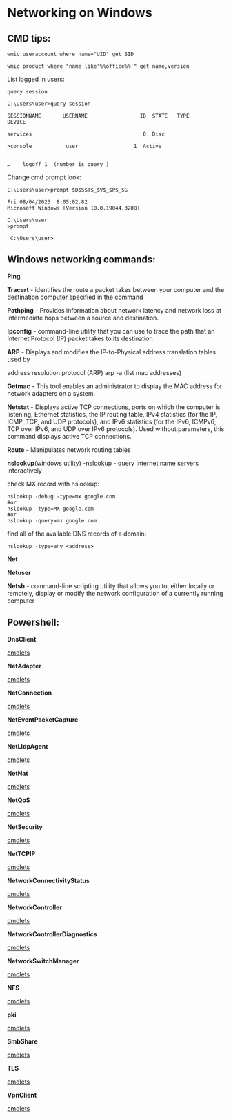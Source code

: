 # Networking on Windows
## CMD tips:

``` 
wmic useraccount where name="UID" get SID

wmic product where "name like'%%office%%'" get name,version
``````
 

List logged in users: 
```
query session
```

 

```
C:\Users\user>query session

SESSIONNAME       USERNAME                 ID  STATE   TYPE        DEVICE

services                                    0  Disc

>console           user                  1  Active


…    logoff 1  (number is query )
```

Change cmd prompt look:
 
```
C:\Users\user>prompt $D$S$T$_$V$_$P$_$G

Fri 08/04/2023  8:05:02.82
Microsoft Windows [Version 10.0.19044.3208]

C:\Users\user
>prompt

 C:\Users\user>

```
## Windows networking commands:

**Ping**

**Tracert** - identifies the route a packet takes between your computer and the destination computer specified in the command

**Pathping** - Provides information about network latency and network loss at intermediate hops between a source and destination.

**Ipconfig** - command-line utility that you can use to trace the path that an Internet Protocol (IP) packet takes to its destination

**ARP** - Displays and modifies the IP-to-Physical address translation tables used by

address resolution protocol (ARP)   arp -a (list mac addresses)

**Getmac** - This tool enables an administrator to display the MAC address for network adapters on a system.
 
**Netstat** - Displays active TCP connections, ports on which the computer is listening, Ethernet statistics, the IP routing table, IPv4 statistics (for the IP, ICMP, TCP, and UDP protocols), and IPv6 statistics (for the IPv6, ICMPv6, TCP over IPv6, and UDP over IPv6 protocols). Used without parameters, this command displays active TCP connections.

**Route** - Manipulates network routing tables

**nslookup**(windows utility) -nslookup - query Internet name servers interactively

check MX record with nslookup:
```
nslookup -debug -type=mx google.com
#or
nslookup -type=MX google.com
#or
nslookup -query=mx google.com

```
find all of the available DNS records of a domain:
```
nslookup -type=any <address>
```
**Net**

**Netuser**

**Netsh** - command-line scripting utility that allows you to, either locally or remotely, display or modify the network configuration of a currently running computer


## Powershell:

 

**DnsClient**

[cmdlets](https://learn.microsoft.com/en-us/powershell/module/dnsclient/?view=windowsserver2019-ps)

 
**NetAdapter**

[cmdlets](ttps://learn.microsoft.com/en-us/powershell/module/netadapter/?view=windowsserver2019-ps)

 
**NetConnection**

[cmdlets](https://learn.microsoft.com/en-us/powershell/module/netconnection/?view=windowsserver2019-ps)
 

**NetEventPacketCapture**

[cmdlets](https://learn.microsoft.com/en-us/powershell/module/neteventpacketcapture/?view=windowsserver2019-ps)

 
**NetLldpAgent**

[cmdlets](https://learn.microsoft.com/en-us/powershell/module/netlldpagent/?view=windowsserver2019-ps)


**NetNat**

[cmdlets](https://learn.microsoft.com/en-us/powershell/module/netnat/?view=windowsserver2019-ps)


**NetQoS**

[cmdlets](https://learn.microsoft.com/en-us/powershell/module/netqos/?view=windowsserver2019-ps)


**NetSecurity**

[cmdlets](https://learn.microsoft.com/en-us/powershell/module/netsecurity/?view=windowsserver2019-ps)

 
**NetTCPIP**

[cmdlets](https://learn.microsoft.com/en-us/powershell/module/nettcpip/?view=windowsserver2019-ps)

 
**NetworkConnectivityStatus**

[cmdlets](https://learn.microsoft.com/en-us/powershell/module/networkconnectivitystatus/?view=windowsserver2019-ps)

 
**NetworkController**

[cmdlets](https://learn.microsoft.com/en-us/powershell/module/networkcontroller/?view=windowsserver2019-ps)

 
**NetworkControllerDiagnostics**

[cmdlets](https://learn.microsoft.com/en-us/powershell/module/networkcontrollerdiagnostics/?view=windowsserver2019ps)

 
**NetworkSwitchManager**

[cmdlets](https://learn.microsoft.com/en-us/powershell/module/networkswitchmanager/?view=windowsserver2019-ps)

 
**NFS**

[cmdlets](https://learn.microsoft.com/en-us/powershell/module/nfs/?view=windowsserver2019-ps)

 
**pki**

[cmdlets](https://learn.microsoft.com/en-us/powershell/module/pki/?view=windowsserver2019-ps)
 

**SmbShare**
 
[cmdlets](https://learn.microsoft.com/en-us/powershell/module/smbshare/?view=windowsserver2019-ps)

 
**TLS**
 
[cmdlets](https://learn.microsoft.com/en-us/powershell/module/tls/?view=windowsserver2019-ps)

 
**VpnClient**


[cmdlets](https://learn.microsoft.com/en-us/powershell/module/vpnclient/?view=windowsserver2019-ps>)